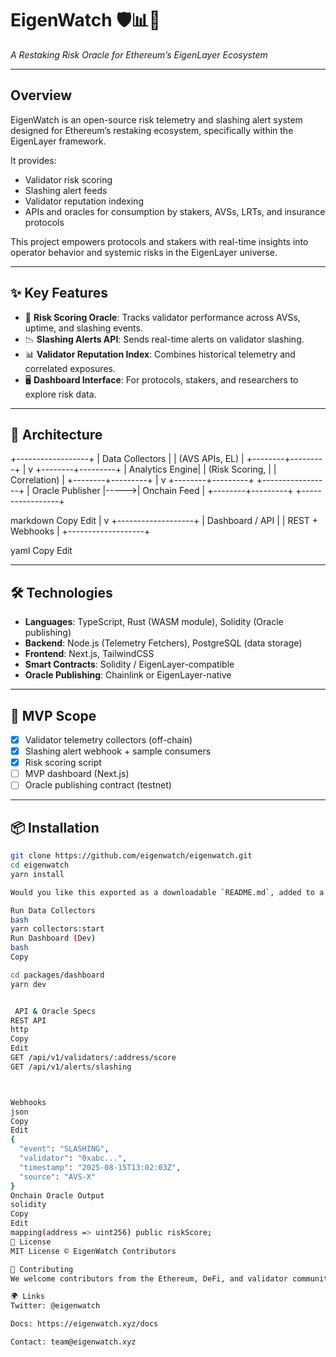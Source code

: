 # EigenWatch 🛡️📊📡  
*A Restaking Risk Oracle for Ethereum’s EigenLayer Ecosystem*

---

## Overview

EigenWatch is an open-source risk telemetry and slashing alert system designed for Ethereum’s restaking ecosystem, specifically within the EigenLayer framework.

It provides:
- Validator risk scoring
- Slashing alert feeds
- Validator reputation indexing
- APIs and oracles for consumption by stakers, AVSs, LRTs, and insurance protocols

This project empowers protocols and stakers with real-time insights into operator behavior and systemic risks in the EigenLayer universe.

---

## ✨ Key Features

- 🧠 **Risk Scoring Oracle**: Tracks validator performance across AVSs, uptime, and slashing events.
- 📉 **Slashing Alerts API**: Sends real-time alerts on validator slashing.
- 📊 **Validator Reputation Index**: Combines historical telemetry and correlated exposures.
- 🖥️ **Dashboard Interface**: For protocols, stakers, and researchers to explore risk data.

---

## 🧱 Architecture

+------------------+
| Data Collectors |
| (AVS APIs, EL) |
+--------+---------+
|
v
+--------+---------+
| Analytics Engine|
| (Risk Scoring, |
| Correlation) |
+--------+---------+
|
v
+--------+---------+ +-----------------+
| Oracle Publisher |----->| Onchain Feed |
+--------+---------+ +-----------------+

markdown
Copy
Edit
     |
     v
+-------------------+
| Dashboard / API |
| REST + Webhooks |
+-------------------+

yaml
Copy
Edit

---

## 🛠️ Technologies

- **Languages**: TypeScript, Rust (WASM module), Solidity (Oracle publishing)
- **Backend**: Node.js (Telemetry Fetchers), PostgreSQL (data storage)
- **Frontend**: Next.js, TailwindCSS
- **Smart Contracts**: Solidity / EigenLayer-compatible
- **Oracle Publishing**: Chainlink or EigenLayer-native

---

## 🧪 MVP Scope

- [x] Validator telemetry collectors (off-chain)
- [x] Slashing alert webhook + sample consumers
- [x] Risk scoring script
- [ ] MVP dashboard (Next.js)
- [ ] Oracle publishing contract (testnet)

---

## 📦 Installation

```bash
git clone https://github.com/eigenwatch/eigenwatch.git
cd eigenwatch
yarn install

Would you like this exported as a downloadable `README.md`, added to a GitHub repo, or paired with a proper `CONTRIBUTING.md` and `CODE_OF_CONDUCT.md`?

Run Data Collectors
bash
yarn collectors:start
Run Dashboard (Dev)
bash
Copy

cd packages/dashboard
yarn dev


 API & Oracle Specs
REST API
http
Copy
Edit
GET /api/v1/validators/:address/score
GET /api/v1/alerts/slashing



Webhooks
json
Copy
Edit
{
  "event": "SLASHING",
  "validator": "0xabc...",
  "timestamp": "2025-08-15T13:02:03Z",
  "source": "AVS-X"
}
Onchain Oracle Output
solidity
Copy
Edit
mapping(address => uint256) public riskScore;
📄 License
MIT License © EigenWatch Contributors

👥 Contributing
We welcome contributors from the Ethereum, DeFi, and validator communities! Please see CONTRIBUTING.md to get started.

🌍 Links
Twitter: @eigenwatch

Docs: https://eigenwatch.xyz/docs

Contact: team@eigenwatch.xyz


